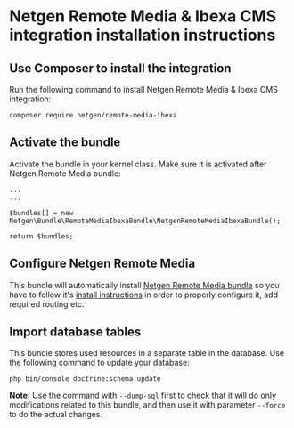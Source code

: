 # Netgen Remote Media & Ibexa CMS integration installation instructions

## Use Composer to install the integration

Run the following command to install Netgen Remote Media & Ibexa CMS integration:

```
composer require netgen/remote-media-ibexa
```

## Activate the bundle

Activate the bundle in your kernel class. Make sure it is activated after Netgen Remote Media bundle:

```
...
...

$bundles[] = new Netgen\Bundle\RemoteMediaIbexaBundle\NetgenRemoteMediaIbexaBundle();

return $bundles;
```

## Configure Netgen Remote Media

This bundle will automatically install [Netgen Remote Media bundle](https://github.com/netgen/NetgenRemoteMediaBundle/tree/3.0) so you have to follow it's [install instructions](https://github.com/netgen/NetgenRemoteMediaBundle/blob/3.0/docs/INSTALL.md) in order to properly configure it, add required routing etc.

## Import database tables

This bundle stores used resources in a separate table in the database. Use the following command to update your database:

```
php bin/console doctrine:schema:update
```

**Note:** Use the command with `--dump-sql` first to check that it will do only modifications related to this bundle, and then use it with parameter `--force` to do the actual changes.
